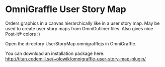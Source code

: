 # OmniGraffle User Story Map
Orders graphics in a canvas hierarchically like in a user story map. May be used to create user story maps from OmniOutliner files. Also gives nice Post-it® colors :)

Open the directory UserStoryMap.omnigrafflejs in OmniGraffle.

You can download an installation package here: http://titan.codemill.se/~olowik/omnigraffle-user-story-map-plugin/
